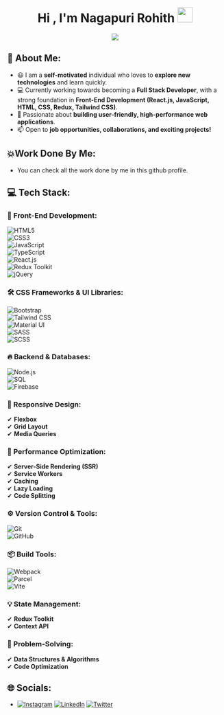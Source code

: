 <h1 align="center">Hi , I'm Nagapuri Rohith <img src="https://media.giphy.com/media/hvRJCLFzcasrR4ia7z/giphy.gif" width="35"></h1>
<p align="center">
<a href="https://github.com/Rohith-Nagapuri"><img src="https://readme-typing-svg.herokuapp.com?lines=Front+End+Developer;&center=true&width=500&height=30"></a>
</p>


## 💫 About Me:  
- 😃 I am a **self-motivated** individual who loves to **explore new technologies** and learn quickly.  
- 💻 Currently working towards becoming a **Full Stack Developer**, with a strong foundation in **Front-End Development (React.js, JavaScript, HTML, CSS, Redux, Tailwind CSS)**.  
- 🚀 Passionate about **building user-friendly, high-performance web applications**.  
- 📫 Open to **job opportunities, collaborations, and exciting projects!**  


## 💥Work Done By Me:
- You can check all the work done by me in this github profile.

## 💻 Tech Stack:  
### 🚀 Front-End Development:  
![HTML5](https://img.shields.io/badge/html5-%23E34F26.svg?style=for-the-badge&logo=html5&logoColor=white)  
![CSS3](https://img.shields.io/badge/css3-%231572B6.svg?style=for-the-badge&logo=css3&logoColor=white)  
![JavaScript](https://img.shields.io/badge/javascript-%23323330.svg?style=for-the-badge&logo=javascript&logoColor=%23F7DF1E)  
![TypeScript](https://img.shields.io/badge/TypeScript-%23007ACC.svg?style=for-the-badge&logo=typescript&logoColor=white)  
![React.js](https://img.shields.io/badge/react-%2320232a.svg?style=for-the-badge&logo=react&logoColor=%2361DAFB)  
![Redux Toolkit](https://img.shields.io/badge/redux-%23593d88.svg?style=for-the-badge&logo=redux&logoColor=white)  
![jQuery](https://img.shields.io/badge/jquery-%230769AD.svg?style=for-the-badge&logo=jquery&logoColor=white)  

### 🛠️ CSS Frameworks & UI Libraries:  
![Bootstrap](https://img.shields.io/badge/bootstrap-%23563D7C.svg?style=for-the-badge&logo=bootstrap&logoColor=white)  
![Tailwind CSS](https://img.shields.io/badge/tailwindcss-%2338B2AC.svg?style=for-the-badge&logo=tailwind-css&logoColor=white)  
![Material UI](https://img.shields.io/badge/material--ui-%230081CB.svg?style=for-the-badge&logo=material-ui&logoColor=white)  
![SASS](https://img.shields.io/badge/sass-%23CC6699.svg?style=for-the-badge&logo=sass&logoColor=white)  
![SCSS](https://img.shields.io/badge/scss-%23CC6699.svg?style=for-the-badge&logo=sass&logoColor=white)  

### 🔥 Backend & Databases:  
![Node.js](https://img.shields.io/badge/node.js-%2343853D.svg?style=for-the-badge&logo=node.js&logoColor=white)  
![SQL](https://img.shields.io/badge/sql-%2300599C.svg?style=for-the-badge&logo=sqlite&logoColor=white)  
![Firebase](https://img.shields.io/badge/firebase-%23039BE5.svg?style=for-the-badge&logo=firebase)  

### 📌 Responsive Design:  
✔ **Flexbox**  
✔ **Grid Layout**  
✔ **Media Queries**  

### 🚀 Performance Optimization:  
✔ **Server-Side Rendering (SSR)**  
✔ **Service Workers**  
✔ **Caching**  
✔ **Lazy Loading**  
✔ **Code Splitting**  

### ⚙️ Version Control & Tools:  
![Git](https://img.shields.io/badge/git-%23F05033.svg?style=for-the-badge&logo=git&logoColor=white)  
![GitHub](https://img.shields.io/badge/github-%23121011.svg?style=for-the-badge&logo=github&logoColor=white)  

### 📦 Build Tools:  
![Webpack](https://img.shields.io/badge/webpack-%238DD6F9.svg?style=for-the-badge&logo=webpack&logoColor=black)  
![Parcel](https://img.shields.io/badge/parcel-%23F7B93E.svg?style=for-the-badge&logo=parcel&logoColor=black)  
![Vite](https://img.shields.io/badge/Vite-%23646CFF.svg?style=for-the-badge&logo=vite&logoColor=white)  

### 💡 State Management:  
✔ **Redux Toolkit**  
✔ **Context API**  

### 🎯 Problem-Solving:  
✔ **Data Structures & Algorithms**  
✔ **Code Optimization**  



## 🌐 Socials:
- [![Instagram](https://img.shields.io/badge/Instagram-%23E4405F.svg?logo=Instagram&logoColor=white)](https://instagram.com/bhavana_addepalli) [![LinkedIn](https://img.shields.io/badge/LinkedIn-%230077B5.svg?logo=linkedin&logoColor=white)](https://linkedin.com/in/addepalli-bhavana-001b62218/) [![Twitter](https://img.shields.io/badge/Twitter-%231DA1F2.svg?logo=Twitter&logoColor=white)](https://twitter.com/A__Bhavana) 




